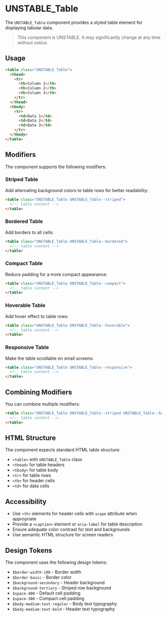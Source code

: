 # UNSTABLE_Table

The `UNSTABLE_Table` component provides a styled table element for displaying tabular data.

> This component is UNSTABLE. It may significantly change at any time without notice.

## Usage

```html
<table class="UNSTABLE_Table">
  <thead>
    <tr>
      <th>Column 1</th>
      <th>Column 2</th>
      <th>Column 3</th>
    </tr>
  </thead>
  <tbody>
    <tr>
      <td>Data 1</td>
      <td>Data 2</td>
      <td>Data 3</td>
    </tr>
  </tbody>
</table>
```

## Modifiers

The component supports the following modifiers:

### Striped Table

Add alternating background colors to table rows for better readability:

```html
<table class="UNSTABLE_Table UNSTABLE_Table--striped">
  <!-- table content -->
</table>
```

### Bordered Table

Add borders to all cells:

```html
<table class="UNSTABLE_Table UNSTABLE_Table--bordered">
  <!-- table content -->
</table>
```

### Compact Table

Reduce padding for a more compact appearance:

```html
<table class="UNSTABLE_Table UNSTABLE_Table--compact">
  <!-- table content -->
</table>
```

### Hoverable Table

Add hover effect to table rows:

```html
<table class="UNSTABLE_Table UNSTABLE_Table--hoverable">
  <!-- table content -->
</table>
```

### Responsive Table

Make the table scrollable on small screens:

```html
<table class="UNSTABLE_Table UNSTABLE_Table--responsive">
  <!-- table content -->
</table>
```

## Combining Modifiers

You can combine multiple modifiers:

```html
<table class="UNSTABLE_Table UNSTABLE_Table--striped UNSTABLE_Table--bordered UNSTABLE_Table--hoverable">
  <!-- table content -->
</table>
```

## HTML Structure

The component expects standard HTML table structure:

- `<table>` with `UNSTABLE_Table` class
- `<thead>` for table headers
- `<tbody>` for table body
- `<tr>` for table rows
- `<th>` for header cells
- `<td>` for data cells

## Accessibility

- Use `<th>` elements for header cells with `scope` attribute when appropriate
- Provide a `<caption>` element or `aria-label` for table description
- Ensure adequate color contrast for text and backgrounds
- Use semantic HTML structure for screen readers

## Design Tokens

The component uses the following design tokens:

- `$border-width-100` - Border width
- `$border-basic` - Border color
- `$background-secondary` - Header background
- `$background-tertiary` - Striped row background
- `$space-400` - Default cell padding
- `$space-300` - Compact cell padding
- `$body-medium-text-regular` - Body text typography
- `$body-medium-text-bold` - Header text typography
